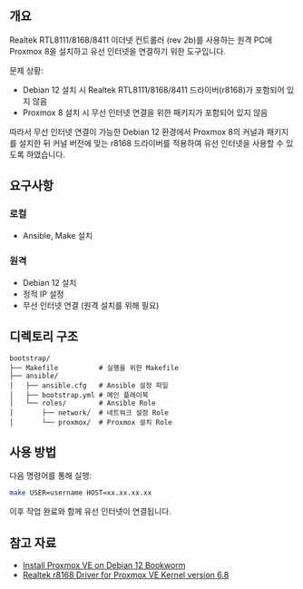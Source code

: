 ## 개요

Realtek RTL8111/8168/8411 이더넷 컨트롤러 (rev 2b)를 사용하는 원격 PC에 Proxmox 8을 설치하고 유선 인터넷을 연결하기 위한 도구입니다.

문제 상황:

- Debian 12 설치 시 Realtek RTL8111/8168/8411 드라이버(r8168)가 포함되어 있지 않음
- Proxmox 8 설치 시 무선 인터넷 연결을 위한 패키지가 포함되어 있지 않음

따라서 무선 인터넷 연결이 가능한 Debian 12 환경에서
Proxmox 8의 커널과 패키지를 설치한 뒤 
커널 버전에 맞는 r8168 드라이버를 적용하여 유선 인터넷을 사용할 수 있도록 하였습니다.

## 요구사항

### 로컬

- Ansible, Make 설치

### 원격

- Debian 12 설치
- 정적 IP 설정
- 무선 인터넷 연결 (원격 설치를 위해 필요)

## 디렉토리 구조

```
bootstrap/
├── Makefile          # 실행을 위한 Makefile
├── ansible/
│   ├── ansible.cfg   # Ansible 설정 파일
│   ├── bootstrap.yml # 메인 플레이북
│   └── roles/        # Ansible Role
│       ├── network/  # 네트워크 설정 Role
│       └── proxmox/  # Proxmox 설치 Role
```

## 사용 방법

다음 명령어를 통해 실행:

```bash
make USER=username HOST=xx.xx.xx.xx
```

이후 작업 완료와 함께 유선 인터넷이 연결됩니다.

## 참고 자료

- [Install Proxmox VE on Debian 12 Bookworm](https://pve.proxmox.com/wiki/Install_Proxmox_VE_on_Debian_12_Bookworm)
- [Realtek r8168 Driver for Proxmox VE Kernel version 6.8](https://gist.github.com/tushroy/69f84ee5955e76396f3b0f41ad9b731a)
